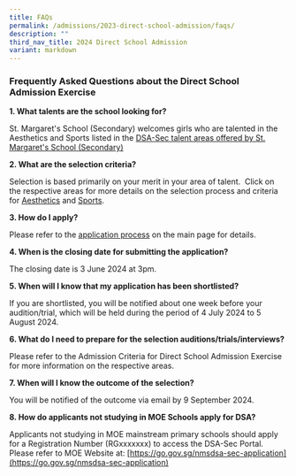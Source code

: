 ```yaml
---
title: FAQs
permalink: /admissions/2023-direct-school-admission/faqs/
description: ""
third_nav_title: 2024 Direct School Admission
variant: markdown
---
```

### **Frequently Asked Questions about the Direct School Admission Exercise**



**1.  What talents are the school looking for?**

St. Margaret's School (Secondary) welcomes girls who are talented in the Aesthetics and 
Sports listed in the [DSA-Sec talent areas offered by St. Margaret's School (Secondary)](https://stmargaretssec.moe.edu.sg/admission/2024-direct-school-admission-exercise-dsa-sec/)



**2. What are the selection criteria?**

Selection is based primarily on your merit in your area of talent.  Click on the respective areas for more details on the selection process and criteria for [Aesthetics](https://stmargaretssec.moe.edu.sg/resources/2018-direct-school-admission-exercise-dsa-sec/admission-criteria-for-direct-school-admission-exercise) and [Sports](https://stmargaretssec.moe.edu.sg/resources/2018-direct-school-admission-exercise-dsa-sec/admission-criteria-for-direct-school-admission-exercise).


**3.  How do I apply?**
    

Please refer to the [application process](https://stmargaretssec.moe.edu.sg/admission/2024-direct-school-admission-exercise-dsa-sec/) on the main page for details.

**4.  When is the closing date for submitting the application?**
    

The closing date is 3 June 2024 at 3pm.


**5.  When will I know that my application has been shortlisted?**
    

If you are shortlisted, you will be notified about one week before your audition/trial, which will be held during the period of 4 July 2024 to 5 August 2024.

  

**6.  What do I need to prepare for the selection auditions/trials/interviews?**
    

Please refer to the Admission Criteria for Direct School Admission Exercise for more information on the respective areas.

  

**7.  When will I know the outcome of the selection?**
    

You will be notified of the outcome via email by 9 September 2024.

  

**8. How do applicants not studying in MOE Schools apply for DSA?**

Applicants not studying in MOE mainstream primary schools should apply for a Registration Number (RGxxxxxxx) to access the DSA-Sec Portal. Please refer to MOE Website at: [https://go.gov.sg/nmsdsa-sec-application](https://go.gov.sg/nmsdsa-sec-application)
